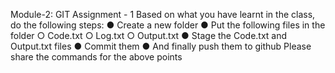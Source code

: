 Module-2: GIT Assignment - 1 
Based on what you have learnt in the class, do the following steps: 
● Create a new folder 
● Put the following files in the folder 
○ Code.txt 
○ Log.txt 
○ Output.txt 
● Stage the Code.txt and Output.txt files 
● Commit them 
● And finally push them to github 
 Please share the commands for the above points

